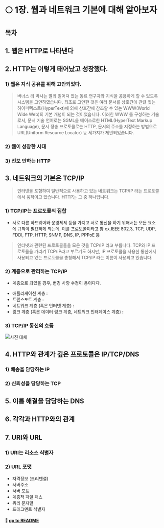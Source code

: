 # 🌕 1장. 웹과 네트워크 기본에 대해 알아보자

## 목차

## 1. 웹은 HTTP로 나타낸다

## 2. HTTP는 이렇게 태어났고 성장했다.

### 1) 웹은 지식 공유를 위해 고안되었다.

> 버너스 리 박사는 멀리 떨어져 있는 동료 연구자와 지식을 공용하게 할 수 있도록 시스템을 고안하였습니다. 최초로 고안한 것은 여러 분서를 상호간에 관련 짓는 하이퍼텍스트(HyperText)에 의해 상호간에 참조할 수 있는 WWW(World Wide Web)의 기본 개념이 되는 것이었습니다.
> 이러한 WWW 를 구성하는 기술로서, 문서 기술 언어로는 SGML을 베이스로한 HTML(HyperText Markup Language), 문서 정송 프로토콜로는 HTTP, 문서의 주소를 지정하는 방법으로 URL(Uniform Resource Locator) 등 세가지가 제안되었습니다.

### 2) 웹이 성장한 시대

### 3) 진보 안하는 HTTP

## 3. 네트워크의 기본은 TCP/IP

> 인터넷을 포함하여 일반적으로 사용하고 있는 네트워크는 TCP/IP 라는 프로토콜에서 움직이고 있습니다. HTTP는 그 중 하나입니다.

### 1) TCP/IP는 프로토콜의 집합

- 서로 다른 하드웨어와 운영체제 등을 가지고 서로 통신을 하기 위해서는 모든 요소에 규칙이 필요하게 되는데, 이를 프로토콜이라고 함 ex.IEEE 802.3, TCP, UDP, FDDI, FTP, HTTP, SNMP, DNS, IP, PPPoE 등

> 인터넷과 관련된 프로토콜들을 모은 것을 TCP/IP 라고 부릅니다. TCP와 IP 프로토콜을 가리켜 TCP/IP라고 부르기도 하지만, IP 프로토콜을 사용한 통신에서 사용되고 있는 프로토콜을 총칭해서 TCP/IP 라는 이름이 사용되고 있습니다.

### 2) 계층으로 관리하는 TCP/IP

- 계층으로 되있을 경우, 변경 사항 수정이 용이다다.

* 애플리케이션 계층 :
* 트랜스포트 계층 :
* 네트워크 계층 (혹은 인터넷 계층) :
* 링크 계층 (혹은 데이터 링크 계층, 네트워크 인터페이스 계층) :

### 3) TCP/IP 통신의 흐름

![사진 대체 ]()

## 4. HTTP와 관계가 깊은 프로토콜은 IP/TCP/DNS

### 1) 배송을 담당하는 IP

### 2) 신뢰성을 담당하는 TCP

## 5. 이름 해결을 담당하는 DNS

## 6. 각각과 HTTP와의 관계

## 7. URI와 URL

### 1) URI는 리소스 식별자

### 2) URL 포맷

- 자격정보 (크리덴셜)
- 서버주소
- 서버 포트
- 계층적 파일 패스
- 쿼리 문자열
- 프래그멘트 식별자

#### 🦋 [go to README](https://github.com/SoobinJung1013/cs-study/blob/main/README.md)
